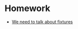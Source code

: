 # Homework

- [We need to talk about fixtures](https://thoughtbot.com/blog/we-need-to-talk-about-fixtures)